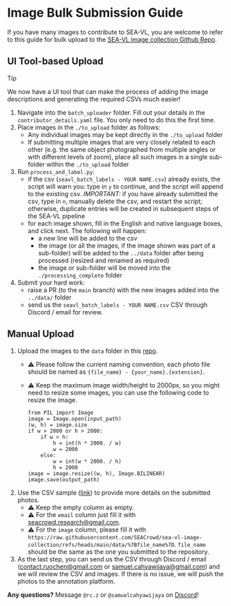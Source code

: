 
# Image Bulk Submission Guide

If you have many images to contribute to SEA-VL, you are welcome to refer to this guide for bulk upload to the [SEA-VL image collection Github Repo](https://github.com/SEACrowd/sea-vl-image-collection ).

## UI Tool-based Upload

> [!TIP]
> We now have a UI tool that can make the process of adding the image descriptions and generating the required CSVs much easier!

1. Navigate into the `batch_uploader` folder. Fill out your details in the `contributor_details.yaml` file. You only need to do this the first time.
2. Place images in the `./to_upload` folder as follows:
	* Any individual images may be kept directly in the `./to_upload` folder
	* If submitting multiple images that are very closely related to each other (e.g. the same object photographed from multiple angles or with different levels of zoom), place all such images in a single sub-folder within the `./to_upload` folder
3. Run `process_and_label.py`:
	* if the csv (`seavl_batch_labels - YOUR NAME.csv`) already exists, the script will warn you: type in `y` to continue, and the script will append to the existing csv. *IMPORTANT:* if you have already submitted the csv, type in `n`, manually delete the csv, and restart the script; otherwise, duplicate entries will be created in subsequent steps of the SEA-VL pipeline
	* for each image shown, fill in the English and native language boxes, and click next. The following will happen:
		* a new line will be added to the csv
		* the image (or all the images, if the image shown was part of a sub-folder) will be added to the `../data` folder after being processed (resized and renamed as required)
		* the image or sub-folder will be moved into the `./processing_complete` folder
4. Submit your hard work:
	* raise a PR (to the `main` branch) with the new images added into the `../data/` folder
	* send us the `seavl_batch_labels - YOUR NAME.csv` CSV through Discord / email for review.

## Manual Upload

1. Upload the images to the `data` folder in this [repo](https://github.com/SEACrowd/sea-vl-image-collection).
	 - ⚠️ Please follow the current naming convention, each photo file should be named as `{file_name} - {your_name}.{extension}`.

	 - ⚠️ Keep the maximum image width/height to 2000px, so you might need to resize some images, you can use the following code to resize the image.
		```
		from PIL import Image
		image = Image.open(input_path)
		(w, h) = image.size
		if w > 2000 or h > 2000:
		    if w > h:
		        h = int(h * 2000. / w) 
		        w = 2000 
		    else:
		        w = int(w * 2000. / h)
		        h = 2000
		image = image.resize((w, h), Image.BILINEAR) 
		image.save(output_path)
		```
2. Use the CSV sample ([link](https://www.dropbox.com/scl/fi/xiae0op7nj58ajt1l2yky/seavl_bulk_upload_format.csv?rlkey=izd3c28vy0b35grc1utykoxsk&dl=0)) to provide more details on the submitted photos. 
	- ⚠️ Keep the empty column as empty.
	- ⚠️ For the `email` column just fill it with seacrowd.research@gmail.com.
	- ⚠️ For the `image` column, please fill it with `https://raw.githubusercontent.com/SEACrowd/sea-vl-image-collection/refs/heads/main/data/%7Bfile_name%7D`. `file_name` should be the same as the one you submitted to the repository.
3.  As the last step, you can send us the CSV through Discord / email (contact.ruochen@gmail.com or samuel.cahyawijaya@gmail.com) and we will review the CSV and images. If there is no issue, we will push the photos to the annotation platform.

**Any questions?** Message `@rc.z` or `@samuelcahyawijaya` on [Discord](https://discord.gg/URdhUGsBUQ)!
